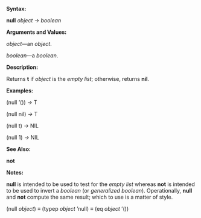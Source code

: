 

**Syntax:** 

**null** *object → boolean* 

**Arguments and Values:** 

*object*—an *object*. 

*boolean*—a *boolean*. 



 

 

**Description:** 

Returns **t** if *object* is the *empty list*; otherwise, returns **nil**. 

**Examples:** 

(null ’()) *→* T 

(null nil) *→* T 

(null t) *→* NIL 

(null 1) *→* NIL 

**See Also:** 

**not** 

**Notes:** 

**null** is intended to be used to test for the *empty list* whereas **not** is intended to be used to invert a *boolean* (or *generalized boolean*). Operationally, **null** and **not** compute the same result; which to use is a matter of style. 

(null *object*) *≡* (typep *object* ’null) *≡* (eq *object* ’()) 

